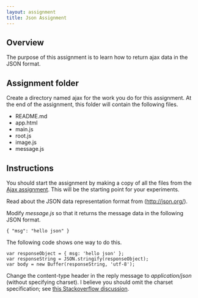 ```yaml
---
layout: assignment
title: Json Assignment
---
```


## Overview

The purpose of this assignment is to learn how to return ajax data in the JSON format.

## Assignment folder

Create a directory named ajax for the work you do for this assignment. At the end of the assignment, this folder will contain the following files.

* README.md
* app.html
* main.js
* root.js
* image.js
* message.js

## Instructions

You should start the assignment by making a copy of all the files from the [Ajax assignment](https://github.com/csusbdt/405-2014/wiki/Ajax).  This will be the starting point for your experiments.

Read about the JSON data representation format from (http://json.org/).

Modify _message.js_ so that it returns the message data in the following JSON format.

~~~~
{ "msg": "hello json" }
~~~~

The following code shows one way to do this.

~~~~
var responseObject = { msg: 'hello json' };
var responseString = JSON.stringify(responseObject);
var body = new Buffer(responseString, 'utf-8');
~~~~

Change the content-type header in the reply message to _application/json_ (without specifying charset).
I believe you should omit the charset specification; see
[this Stackoverflow discussion](http://stackoverflow.com/questions/13096259/can-charset-parameter-be-used-with-application-json-content-type-in-http-1-1/13098683#13098683).


